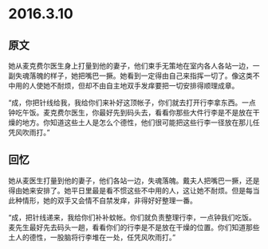 # 2016.3.10

## 原文

她从麦克费尔医生身上打量到他的妻子，他们束手无策地在室内各人各站一边，一副失魂落魄的样子，她把嘴巴一撅。她看到一定得由自己来指挥一切了。像这类不中用的人使她不耐烦，但却不由自主地双手发痒要把一切安排得顺理成章。

“成，你把针线给我，我给你们来补好这顶帐子，你们就去打开行李拿东西。一点钟吃午饭。麦克费尔医生，你最好先到码头去，看看你那些大件行李是不是放在干燥的地方。你知道这些土人是怎么个德性，他们很可能把这些行李一径放在那儿任凭风吹雨打。”


## 回忆

她从麦医生打量到他的妻子，他们各站一边，失魂落魄。戴夫人把嘴巴一撅，还是得由她来安排了。她平日里最是看不惯这些不中用的人，这让她不耐烦。但是每当此种情形，她的双手又会情不自禁发痒，非得好好整理一番。

“成，把针线递来，我给你们补补蚊帐。你们就负责整理行李，一点钟我们吃饭。麦先生最好先去码头一趟，看看你们的行李是不是放在干燥的位置。你们知道那些土人的德性，一股脑将行李堆在一处，任凭风吹雨打。”
